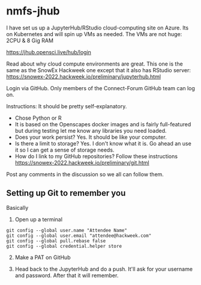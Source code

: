 # nmfs-jhub

I have set us up a JupyterHub/RStudio cloud-computing site on Azure. Its on Kubernetes and will spin up VMs as needed. The VMs are not huge: 2CPU & 8 Gig RAM

https://jhub.opensci.live/hub/login

Read about why cloud compute environments are great. This one is the same as the SnowEx Hackweek one except that it also has RStudio server: https://snowex-2022.hackweek.io/preliminary/jupyterhub.html

Login via GitHub. Only members of the Connect-Forum GitHub team can log on.

Instructions: It should be pretty self-explanatory.

* Chose Python or R
* It is based on the Openscapes docker images and is fairly full-featured but during testing let me know any libraries you need loaded.
* Does your work persist? Yes. It should be like your computer.
* Is there a limit to storage? Yes. I don't know what it is. Go ahead an use it so I can get a sense of storage needs.
* How do I link to my GitHub repositories? Follow these instructions https://snowex-2022.hackweek.io/preliminary/git.html

Post any comments in the discussion so we all can follow them.

## Setting up Git to remember you

Basically

1. Open up a terminal
```
git config --global user.name "Attendee Name"
git config --global user.email "attendee@hackweek.com"
git config --global pull.rebase false
git config --global credential.helper store
```

2. Make a PAT on GitHub

3. Head back to the JupyterHub and do a push. It'll ask for your username and password. After that it will remember.



